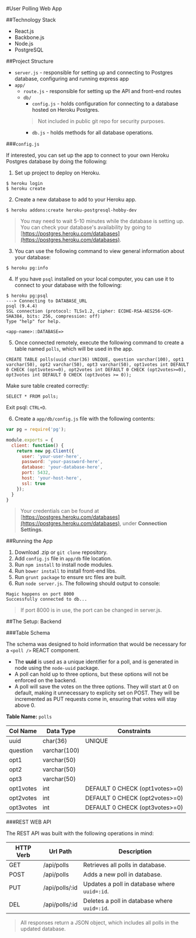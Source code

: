 #User Polling Web App

##Technology Stack

* React.js
* Backbone.js
* Node.js
* PostgreSQL

##Project Structure

* `server.js` - responsible for setting up and connecting to 
Postgres database, configuring and running express app
* `app/`
  * `route.js` - responsible for setting up the API and
  front-end routes
  * `db/`
    * `config.js` - holds configuration for connecting to a
    database hosted on Heroku Postgres.
    > Not included in public git repo for security purposes.
    * `db.js` - holds methods for all database operations.

###`config.js`

If interested, you can set up the app to connect to your own
Heroku Postgres database by doing the following:

1. Set up project to deploy on Heroku.

```
$ heroku login
$ heroku create
```

2. Create a new database to add to your Heroku app.

```
$ heroku addons:create heroku-postgresql-hobby-dev
```

> You may need to wait 5-10 minutes while the database is setting
up. You can check your database's availability by going to
[https://postgres.heroku.com/databases](https://postgres.heroku.com/databases).

3. You can use the following command to view general information
about your database:

```
$ heroku pg:info
```

4. If you have `psql` installed on your local computer, you can
use it to connect to your database with the following:

```
$ heroku pg:psql
---> Connecting to DATABASE_URL
psql (9.4.4)
SSL connection (protocol: TLSv1.2, cipher: ECDHE-RSA-AES256-GCM-SHA384, bits: 256, compression: off)
Type "help" for help.

<app-name>::DATABASE=>
```

5. Once connected remotely, execute the following command to create
a table named `polls`, which will be used in the app.

```
CREATE TABLE polls(uuid char(36) UNIQUE, question varchar(100), opt1 varchar(50), opt2 varchar(50), opt3 varchar(50), opt1votes int DEFAULT 0 CHECK (opt1votes>=0), opt2votes int DEFAULT 0 CHECK (opt2votes>=0), opt3votes int DEFAULT 0 CHECK (opt3votes >= 0));
```

Make sure table created correctly:

```
SELECT * FROM polls;
```

Exit psql: `CTRL+D`.

6. Create a `app/db/config.js` file with the following contents:

```javascript
var pg = require('pg');

module.exports = {
  client: function() {
    return new pg.Client({
      user: 'your-user-here',
      password: 'your-password-here',
      database: 'your-database-here',
      port: 5432,
      host: 'your-host-here',
      ssl: true
    });
  }
}
```

> Your credentials can be found at [https://postgres.heroku.com/databases](https://postgres.heroku.com/databases),
under **Connection Settings**.

##Running the App

1. Download .zip or `git clone` repository.
2. Add `config.js` file in `app/db` file location.
3. Run `npm install` to install node modules.
4. Run `bower install` to install front-end libs.
5. Run `grunt package` to ensure src files are built.
6. Run `node server.js`. The following should output to console:

```
Magic happens on port 8000
Successfully connected to db...
```

> If port 8000 is in use, the port can be changed in server.js.


##The Setup: Backend

###Table Schema

The schema was designed to hold information that would be
necessary for a `<poll />` REACT component.
* The **uuid** is used as a unique identifier for a poll,
and is generated in node using the `node-uuid` package.
* A poll can hold up to three options, but these options will
not be enforced on the backend.
* A poll will save the votes on the three options. They will
start at 0 on default, making it unnecessary to explicity set
on POST. They will be incremented as PUT requests come in,
ensuring that votes will stay above 0.

**Table Name:** `polls`

| Col Name | Data Type | Constraints |
| -------- | --------- | ----------- |
| uuid | char(36) | UNIQUE |
| question | varchar(100) | |
| opt1 | varchar(50) | |
| opt2 | varchar(50) | |
| opt3 | varchar(50) | |
| opt1votes | int | DEFAULT 0 CHECK (opt1votes>=0) |
| opt2votes | int | DEFAULT 0 CHECK (opt2votes>=0) |
| opt3votes | int | DEFAULT 0 CHECK (opt3votes>=0) |

###REST WEB API

The REST API was built with the following operations in mind:

| HTTP Verb | Url Path | Description |
| --------- | -------- | ----------- |
| GET | /api/polls | Retrieves all polls in database. |
| POST | /api/polls | Adds a new poll in database. |
| PUT | /api/polls/:id | Updates a poll in database where `uuid=:id`. |
| DEL | /api/polls/:id | Deletes a poll in database where `uuid=:id`.|

> All responses return a JSON object, which includes all polls in the updated database.